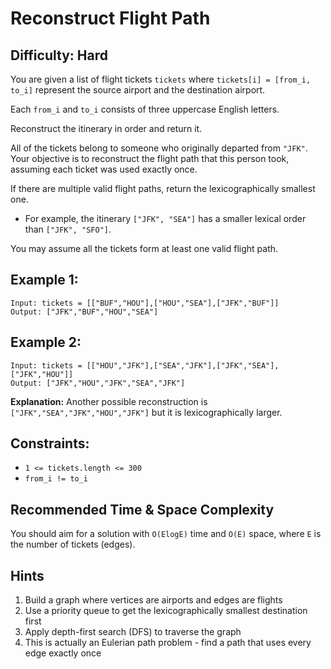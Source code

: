 # Reconstruct Flight Path

## Difficulty: Hard

You are given a list of flight tickets `tickets` where `tickets[i] = [from_i, to_i]` represent the source airport and the destination airport.

Each `from_i` and `to_i` consists of three uppercase English letters.

Reconstruct the itinerary in order and return it.

All of the tickets belong to someone who originally departed from `"JFK"`. Your objective is to reconstruct the flight path that this person took, assuming each ticket was used exactly once.

If there are multiple valid flight paths, return the lexicographically smallest one.
* For example, the itinerary `["JFK", "SEA"]` has a smaller lexical order than `["JFK", "SFO"]`.

You may assume all the tickets form at least one valid flight path.

## Example 1:

```
Input: tickets = [["BUF","HOU"],["HOU","SEA"],["JFK","BUF"]]
Output: ["JFK","BUF","HOU","SEA"]
```

## Example 2:

```
Input: tickets = [["HOU","JFK"],["SEA","JFK"],["JFK","SEA"],["JFK","HOU"]]
Output: ["JFK","HOU","JFK","SEA","JFK"]
```

**Explanation:** Another possible reconstruction is `["JFK","SEA","JFK","HOU","JFK"]` but it is lexicographically larger.

## Constraints:
* `1 <= tickets.length <= 300`
* `from_i != to_i`

## Recommended Time & Space Complexity
You should aim for a solution with `O(ElogE)` time and `O(E)` space, where `E` is the number of tickets (edges).

## Hints
1. Build a graph where vertices are airports and edges are flights
2. Use a priority queue to get the lexicographically smallest destination first
3. Apply depth-first search (DFS) to traverse the graph
4. This is actually an Eulerian path problem - find a path that uses every edge exactly once
